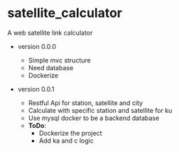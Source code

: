 # satellite_calculator
A web satellite link calculator

- version 0.0.0
    - Simple mvc structure
    - Need database
    - Dockerize

- version 0.0.1
    - Restful Api for station, satellite and city
    - Calculate with specific station and satellite for ku
    - Use mysql docker to be a backend database
    - **ToDo**: 
        - Dockerize the project  
        - Add ka and c logic